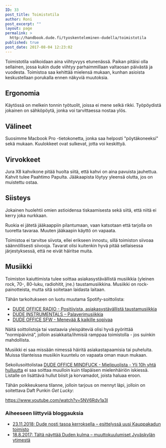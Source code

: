 ```yaml
---
ID: 33
post_title: Toimistotila
author: Roni
post_excerpt: ""
layout: page
permalink: >
  http://handbook.dude.fi/tyoskenteleminen-dudella/toimistotila
published: true
post_date: 2017-08-04 12:23:02
---
```

Toimistotila valikoidaan aina viihtyvyys etunenässä. Paikan pitäisi olla sellainen, jossa kukin dude viihtyy parhaimmillaan valtaosan päivästä ja vuodesta. Toimistoa saa kehittää mielensä mukaan, kunhan asioista keskustellaan porukalla ennen näkyviä muutoksia.

<h2>Ergonomia</h2>

Käytössä on melkein tonnin työtuolit, joissa ei mene selkä rikki. Työpöydistä jokainen on sähköpöytä, jonka voi tarvittaessa nostaa ylös.

<h2>Välineet</h2>

Suosimme Macbook Pro -tietokonetta, jonka saa helposti "pöytäkoneeksi" sekä mukaan. Kuulokkeet ovat sulkevat, jotta voi keskittyä.

<h2>Virvokkeet</h2>

Jura X8 kahvikone pitää huolta siitä, että kahvi on aina pavuista jauhettua. Kahvit tulee Paahtimo Papulta. Jääkaapista löytyy yleensä olutta, jos on muistettu ostaa.

<h2>Siisteys</h2>
Jokainen huolehtii omien astioidensa tiskaamisesta sekä siitä, että niitä ei kerry joka nurkkaan.

Ruokia ei jätetä jääkaappiin pilantumaan, vaan katsotaan että tarjolla on tuoretta tavaraa. Muuten jääkaapin käyttö on vapaata.

Toimistoa ei tarvitse siivota, ellei erikseen innostu, sillä toimiston siivoaa säännöllisesti siivooja. Tavarat olisi kuitenkin hyvä pitää sellaisessa järjestyksessä, että ne eivät häiritse muita.

<h2 id="musiikki">Musiikki</h2>

Toimiston kaiuttimista tulee soittaa asiakasystävällistä musiikkia (yleinen rock, 70-, 80-luku, radiohitit, jne.) taustamusiikkina. Musiikki on rock-painotteista, mutta sitä soitetaan laidasta laitaan.

Tähän tarkoitukseen on luotu muutama Spotify-soittolista:
<ul>
 	<li><a href="https://open.spotify.com/user/rolle-/playlist/0J11ocZ0b2OlVqc1pNOSdF">DUDE OFFICE RADIO - Positiivista, asiakasystävällistä taustamusiikkia</a></li>
 	<li><a href="https://open.spotify.com/user/rolle-/playlist/7pa8nmPlID8LbbRzkloG29">DUDE INSTRUMENTALS – Palaverimusiikkia</a></li>
    <li><a href="https://open.spotify.com/user/rolle-/playlist/5fA771O0dGZC6503dBlQXU">DUDE OFFICE SFW - Menevää & kaikille sopivaa</a></li>
</ul>

Näitä soittolistoja tai vastaavia yleispäteviä olisi hyvä pyörittää ”normipäivinä”, jolloin asiakkaita/ihmisiä ramppaa toimistolla - jos suinkin mahdollista.

Musiikki ei saa missään nimessä häiritä asiakastapaamisia tai puheluita. Muissa tilanteissa musiikin kuuntelu on vapaata oman maun mukaan.

Sekoilusoittolistaa <a href="https://open.spotify.com/user/rolle-/playlist/2Uqu1MqUhYHipkDGUX1HTh">DUDE OFFICE MINDFUCK - Mielipuolista - Yli 10h yhtä hulluutta</a> ei saa soittaa muulloin kuin tilapäisen mielenhäiriön iskiessä. Listalle on lisättävä hullut biisit ja korvamadot, joista haluaa eroon.

Tähän poikkeuksena tilanne, jolloin tarjous on mennyt läpi, jolloin on soitettava Daft Punkin <i>Get Lucky</i>:

https://www.youtube.com/watch?v=5NV6Rdv1a3I

<h3>Aiheeseen liittyviä bloggauksia</h3>

<ul>
<li><a href="https://www.dude.fi/dude-nosti-tasoa-kerroksella-esittelyssa-uusi-kauppakadun-toimisto">23.11.2018: Dude nosti tasoa kerroksella – esittelyssä uusi Kauppakadun toimisto</a></li>
<li><a href="https://www.dude.fi/talta-nayttaa-duden-kulma-muuttokuulumiset-jyvaskylan-ytimesta">18.8.2017: Tältä näyttää Duden kulma – muuttokuulumiset Jyväskylän ytimestä</a></li>
</ul>